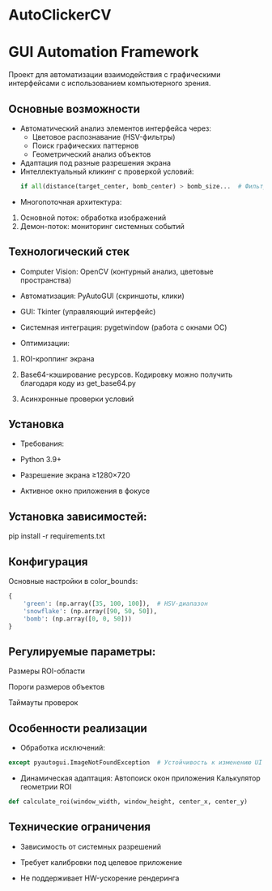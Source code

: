 ﻿# AutoClickerCV
# GUI Automation Framework

Проект для автоматизации взаимодействия с графическими интерфейсами с использованием компьютерного зрения.

## Основные возможности
- Автоматический анализ элементов интерфейса через:
  - Цветовое распознавание (HSV-фильтры)
  - Поиск графических паттернов
  - Геометрический анализ объектов
- Адаптация под разные разрешения экрана
- Интеллектуальный кликинг с проверкой условий:
  ```python
  if all(distance(target_center, bomb_center) > bomb_size...  # Фильтрация опасных зон
- Многопоточная архитектура:
1. Основной поток: обработка изображений
2. Демон-поток: мониторинг системных событий

## Технологический стек
- Computer Vision: OpenCV (контурный анализ, цветовые пространства)

- Автоматизация: PyAutoGUI (скриншоты, клики)

- GUI: Tkinter (управляющий интерфейс)

- Системная интеграция: pygetwindow (работа с окнами ОС)

- Оптимизации:

1. ROI-кроппинг экрана

2. Base64-кэширование ресурсов. Кодировку можно получить благодаря коду из get_base64.py

3. Асинхронные проверки условий

## Установка
- Требования:

- Python 3.9+

- Разрешение экрана ≥1280×720

- Активное окно приложения в фокусе

## Установка зависимостей:
pip install -r requirements.txt

## Конфигурация
Основные настройки в color_bounds:
```py
{
    'green': (np.array([35, 100, 100]),  # HSV-диапазон
    'snowflake': (np.array([90, 50, 50]),
    'bomb': (np.array([0, 0, 50]))
}
```
## Регулируемые параметры:

Размеры ROI-области

Пороги размеров объектов

Таймауты проверок

## Особенности реализации
- Обработка исключений:
```py
except pyautogui.ImageNotFoundException  # Устойчивость к изменению UI
```
- Динамическая адаптация:
Автопоиск окон приложения
Калькулятор геометрии ROI
```py
def calculate_roi(window_width, window_height, center_x, center_y)
```
## Технические ограничения
- Зависимость от системных разрешений

- Требует калибровки под целевое приложение

- Не поддерживает HW-ускорение рендеринга
